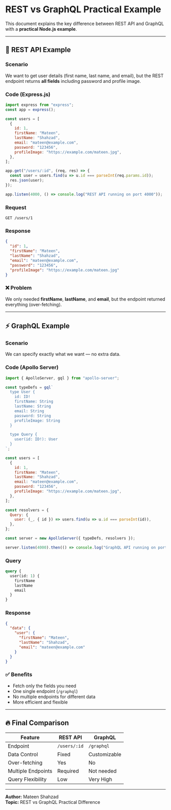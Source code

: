 # REST vs GraphQL Practical Example

This document explains the key difference between REST API and GraphQL with a **practical Node.js example**.

---

## 🧩 REST API Example

### Scenario
We want to get user details (first name, last name, and email), but the REST endpoint returns **all fields** including password and profile image.

### Code (Express.js)
```js
import express from "express";
const app = express();

const users = [
  {
    id: 1,
    firstName: "Mateen",
    lastName: "Shahzad",
    email: "mateen@example.com",
    password: "123456",
    profileImage: "https://example.com/mateen.jpg",
  },
];

app.get("/users/:id", (req, res) => {
  const user = users.find(u => u.id === parseInt(req.params.id));
  res.json(user);
});

app.listen(4000, () => console.log("REST API running on port 4000"));
```

### Request
```
GET /users/1
```

### Response
```json
{
  "id": 1,
  "firstName": "Mateen",
  "lastName": "Shahzad",
  "email": "mateen@example.com",
  "password": "123456",
  "profileImage": "https://example.com/mateen.jpg"
}
```

### ❌ Problem
We only needed **firstName**, **lastName**, and **email**, but the endpoint returned everything (over-fetching).

---

## ⚡ GraphQL Example

### Scenario
We can specify exactly what we want — no extra data.

### Code (Apollo Server)
```js
import { ApolloServer, gql } from "apollo-server";

const typeDefs = gql`
  type User {
    id: ID!
    firstName: String
    lastName: String
    email: String
    password: String
    profileImage: String
  }

  type Query {
    user(id: ID!): User
  }
`;

const users = [
  {
    id: 1,
    firstName: "Mateen",
    lastName: "Shahzad",
    email: "mateen@example.com",
    password: "123456",
    profileImage: "https://example.com/mateen.jpg",
  },
];

const resolvers = {
  Query: {
    user: (_, { id }) => users.find(u => u.id === parseInt(id)),
  },
};

const server = new ApolloServer({ typeDefs, resolvers });

server.listen(4000).then(() => console.log("GraphQL API running on port 4000"));
```

### Query
```graphql
query {
  user(id: 1) {
    firstName
    lastName
    email
  }
}
```

### Response
```json
{
  "data": {
    "user": {
      "firstName": "Mateen",
      "lastName": "Shahzad",
      "email": "mateen@example.com"
    }
  }
}
```

### ✅ Benefits
- Fetch only the fields you need  
- One single endpoint (`/graphql`)  
- No multiple endpoints for different data  
- More efficient and flexible

---

## 🔥 Final Comparison

| Feature | REST API | GraphQL |
|----------|-----------|-----------|
| Endpoint | `/users/:id` | `/graphql` |
| Data Control | Fixed | Customizable |
| Over-fetching | Yes | No |
| Multiple Endpoints | Required | Not needed |
| Query Flexibility | Low | Very High |

---

**Author:** Mateen Shahzad  
**Topic:** REST vs GraphQL Practical Difference

